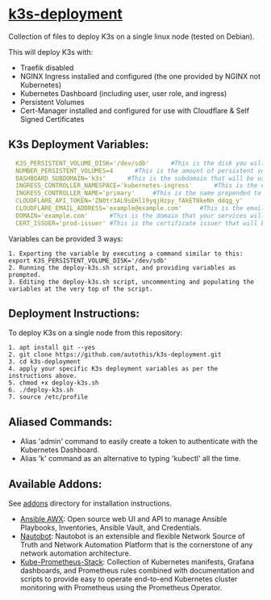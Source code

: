 [k3s-deployment](https://github.com/autothis/k3s-deployment)
===========================

Collection of files to deploy K3s on a single linux node (tested on Debian).

This will deploy K3s with:
  - Traefik disabled
  - NGINX Ingress installed and configured (the one provided by NGINX not Kubernetes)
  - Kubernetes Dashboard (including user, user role, and ingress)
  - Persistent Volumes
  - Cert-Manager installed and configured for use with Cloudflare & Self Signed Certificates

K3s Deployment Variables:
------------------------

```yml
  K3S_PERSISTENT_VOLUME_DISK='/dev/sdb'      #This is the disk you will be assigning Persistent Volumes to K3s from.
  NUMBER_PERSISTENT_VOLUMES=4      #This is the amount of persistent volumes to be created.
  DASHBOARD_SUBDOMAIN='k3s'      #This is the subdomain that will be used to serve your Kubernetes Dashboard.
  INGRESS_CONTROLLER_NAMESPACE='kubernetes-ingress'      #This is the namespace that the NGINX ingress will be deployed to.
  INGRESS_CONTROLLER_NAME='primary'     #This is the name prepended to the nginx-ingress pod name.
  CLOUDFLARE_API_TOKEN='ZN0tr3AL9sEHl19yqjHzpy_fAkET0keNn_ddqg_y'      #This is the cloudflare token to be used by cert-manager.
  CLOUDFLARE_EMAIL_ADDRESS='example@example.com'     #This is the email address that will be associated with your LetsEncrypt certificates.
  DOMAIN='example.com'      #This is the domain that your services will be available on.
  CERT_ISSUER='prod-issuer' #This is the certificate issuer that will be used to issue a certificate for the Kubernetes Dashboard e.g. 'prod-issuer' or 'selfsigned-issuer'"
```

  Variables can be provided 3 ways:

    1. Exporting the variable by executing a command similar to this: export K3S_PERSISTENT_VOLUME_DISK='/dev/sdb'
    2. Running the deploy-k3s.sh script, and providing variables as prompted.
    3. Editing the deploy-k3s.sh script, uncommenting and populating the variables at the very top of the script.

Deployment Instructions:
------------------------

  To deploy K3s on a single node from this repository:

    1. apt install git --yes
    2. git clone https://github.com/autothis/k3s-deployment.git
    3. cd k3s-deployment
    4. apply your specific K3s deployment variables as per the instructions above.
    5. chmod +x deploy-k3s.sh
    6. ./deploy-k3s.sh
    7. source /etc/profile

Aliased Commands:
-----------------

  - Alias 'admin' command to easily create a token to authenticate with the Kubernetes Dashboard.
  - Alias 'k' command as an alternative to typing 'kubectl' all the time.

Available Addons:
-----------------

  See [addons](https://github.com/autothis/k3s-deployment/tree/main/addons) directory for installation instructions.
  
   - [Ansible AWX](https://k3s.autothis.org/addons/awx/): Open source web UI and API to manage Ansible Playbooks, Inventories, Ansible Vault, and Credentials.
   - [Nautobot](https://k3s.autothis.org/addons/nautobot): Nautobot is an extensible and flexible Network Source of Truth and Network Automation Platform that is the cornerstone of any network automation architecture.
   - [Kube-Prometheus-Stack](https://k3s.autothis.org/addons/kube-prometheus-stack): Collection of Kubernetes manifests, Grafana dashboards, and Prometheus rules combined with documentation and scripts to provide easy to operate end-to-end Kubernetes cluster monitoring with Prometheus using the Prometheus Operator.